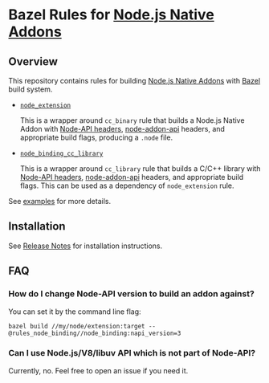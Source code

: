 # Bazel Rules for [Node.js Native Addons](https://nodejs.org/api/addons.html)

## Overview

This repository contains rules for building
[Node.js Native Addons](https://nodejs.org/api/addons.html) with
[Bazel](https://bazel.build) build system.

* [`node_extension`](node_binding/build_defs.bzl)

  This is a wrapper around `cc_binary` rule that builds a Node.js Native Addon
  with [Node-API headers](https://github.com/nodejs/node-api-headers),
  [node-addon-api](https://github.com/nodejs/node-addon-api) headers, and
  appropriate build flags, producing a `.node` file.

* [`node_binding_cc_library`](node_binding/build_defs.bzl)

  This is a wrapper around `cc_library` rule that builds a C/C++ library with
  [Node-API headers](https://github.com/nodejs/node-api-headers),
  [node-addon-api](https://github.com/nodejs/node-addon-api) headers, and
  appropriate build flags. This can be used as a dependency of `node_extension`
  rule.

See [examples](examples) for more details.


## Installation

See [Release Notes](https://github.com/kon72/rules_node_binding/releases) for
installation instructions.


## FAQ

### How do I change Node-API version to build an addon against?

You can set it by the command line flag:

```shell
bazel build //my/node/extension:target --@rules_node_binding//node_binding:napi_version=3
```

### Can I use Node.js/V8/libuv API which is not part of Node-API?

Currently, no. Feel free to open an issue if you need it.
